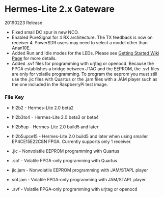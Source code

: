 Hermes-Lite 2.x Gateware
========================

20190223 Release

* Fixed small DC spur in new NCO.
* Enabled PureSignal for 4 RX architecture. The TX feedback is now on receiver 4. PowerSDR users may need to select a model other than Anan10E.
* Added Run and Idle modes for the LEDs. Please see [Getting Started Wiki Page](https://github.com/softerhardware/Hermes-Lite2/wiki/Hermes-Lite-2.0-Getting-Started#leds) for more details.
* Added .svf files for programming with urjtag or openocd. Because the FPGA establishes a bridge between JTAG and the EEPROM, the .svf files are only for volatile programming. To program the eeprom you must still use the .jic files with Quartus or the .jam files with a JAM player such as the one included in the RaspberryPi test image.


### File Key

* hl2b2 - Hermes-Lite 2.0 beta2
* hl2b3to4 - Hermes-Lite 2.0 beta3 or beta4
* hl2b5up - Hermes-Lite 2.0 build5 and later
* hl2b5upce15 - Hermes-Lite 2.0 build5 and later when using smaller EP4CE15E22C8N FPGA. Currently supports only 1 receiver.


* .jic - Nonvolatile EEPROM programming with Quartus
* .sof - Volatile FPGA-only programming with Quartus
* jic.jam - Nonvolatile EEPROM programming with JAM/STAPL player
* sof.jam - Volatile FPGA-only programming with JAM/STAPL player
* .svf - Volatile FPGA-only programming with urjtag or openocd 





